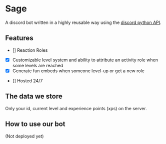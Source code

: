 # Sage

A discord bot written in a highly reusable way using the <a href="https://discordpy.readthedocs.io/">discord python API</a>.

## Features

- [] Reaction Roles
- [x] Customizable level system and ability to attribute an activity role when some levels are reached
- [x] Generate fun embeds when someone level-up or get a new role
- [] Hosted 24/7

## The data we store

Only your id, current level and experience points (xps) on the server.

## How to use our bot

(Not deployed yet)